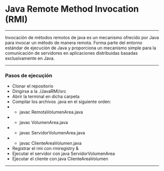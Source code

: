 # Java Remote Method Invocation (RMI)
*** 
Invocación de métodos remotos de java es un mecanismo ofrecido por Java para invocar un método de manera remota. Forma parte del entorno estándar de ejecución de Java y proporciona un mecanismo simple para la comunicación de servidores en aplicaciones distribuidas basadas exclusivamente en Java.  
*** 
### Pasos de ejecuçión
* Clonar el repositorio
* Dirigirse a la ./JavaRMI/src
* Abrir la terminal en dicha carpeta
* Compilar los archivos .java en el siguiente orden:
* * javac  RemotaVolumenArea.java
* * javac VolumenArea.java
* * javac ServidorVolumenArea.java
* * javac ClienteAreaVolumen.java
* Registrar el rmi con rmiregistry &
* Ejecutar el servidor con java ServidorVolumenArea
* Ejecutar el cliente con java ClienteAreaVolumen
***